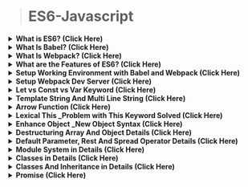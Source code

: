 >	# ES6-Javascript


<details>
<summary><b>What is ES6? (Click Here) </b></summary>

ES6 or ECMAScript 2015 is a 6th major release of ECMAScript language which comes with a lot of new features and syntax for writing web applications in javascript.

As currently, not all browsers support ES6, they support pre-versions of ES6. SO to write web applications in ES6 that will support all Browsers we needed tools like Babel and Webpack.
</details>

<details>
<summary><b>What Is Babel? (Click Here) </b></summary>

Babel is the one of the most popular javascript transpiler

It allows us to write ES6 code and convert it back in pre-ES6 javascript that browser supports.

</details>

<details>
<summary><b>What Is Webpack? (Click Here) </b></summary>

Webpack allow you to run an environment that hosts babel.
Webpack is open source javascript module bundler which takes modules with dependencies and generates static assets representing those modules.

**Benefits of using Webpack:**
1.	It bundles your multiple modules and packs it into a single .js file.
2.	It comes with integrated dev server. A small express app for local development.You simply include one Javascript tag pointed to the server, like localhost:8080/assets/bundle.js, and get live code updating and asset management for free.

</details>

<details>
<summary><b>What are the Features of ES6?  (Click Here) </b></summary>

ES6 is a significant update to the language, and the first update to the language since ES5 was standardized in 2009. Implementation of these features in major JavaScript engines is underway now.

*	**See the ES6 standard for full specification of the ECMAScript 6 language.**

*	**ES6 includes the following new features:**
1.	arrows
2. classes
3. enhanced object literals
4.	template strings
5.	destructuring
6.	default + rest + spread
7.	let + const
8.	iterators + for..of
9.	generators
10.	unicode
11.	modules
12.	module loaders
13.	map + set + weakmap + weakset
14.	proxies
15.	symbols
16.	subclassable built-ins
17.	promises
18.	math + number + string + array + object APIs
19.	binary and octal literals
19.	reflect api
20.	tail calls

**Here's the list of the top 10 best ES6 features for a busy software engineer (in no particular order):**
-------------------------------------------------------------------------------------------------------------------------------------------
1.	**Default Parameters in ES6**
2.	**Template Literals in ES6**
3.	**Multi-line Strings in ES6**
4.	**Destructuring Assignment in ES6**
5.	**Enhanced Object Literals in ES6**
6.	**Arrow Functions in ES6**
7.	**Promises in ES6**
8.	**Block-Scoped Constructs Let and Const**
9.	**Classes in ES6**
10.	**Modules in ES6**
-------------------------------

</details>





<details>
<summary><b>Setup Working Environment with Babel and Webpack (Click Here) </b></summary>


</details>

<details>
<summary><b>Setup Webpack Dev Server (Click Here) </b></summary>


</details>

<details>
<summary><b>Let vs Const vs Var Keyword (Click Here) </b></summary>


</details>

<details>
<summary><b>Template String And Multi Line String (Click Here) </b></summary>


</details>

<details>
<summary><b>Arrow Function (Click Here) </b></summary>


</details>

<details>
<summary><b>Lexical This _Problem with This Keyword Solved (Click Here) </b></summary>


</details>

<details>
<summary><b>Enhance Object _New Object Syntax (Click Here) </b></summary>


</details>

<details>
<summary><b>Destructuring Array And Object Details (Click Here) </b></summary>


</details>

<details>
<summary><b>Default Parameter, Rest And Spread Operator Details (Click Here) </b></summary>


</details>

<details>
<summary><b>Module System in Details (Click Here) </b></summary>


</details>

<details>
<summary><b>Classes in Details (Click Here) </b></summary>


</details>

<details>
<summary><b>Classes And Inheritance in Details (Click Here) </b></summary>


</details>

<details>
<summary><b>Promise (Click Here) </b></summary>


</details>







